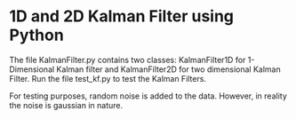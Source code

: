 # 1D and 2D Kalman Filter using Python

The file KalmanFilter.py contains two classes: KalmanFilter1D for 1-Dimensional Kalman filter and KalmanFilter2D for two dimensional Kalman Filter. Run the file test_kf.py to test the Kalman Filters. 

For testing purposes, random noise is added to the data. However, in reality the noise is gaussian in nature.